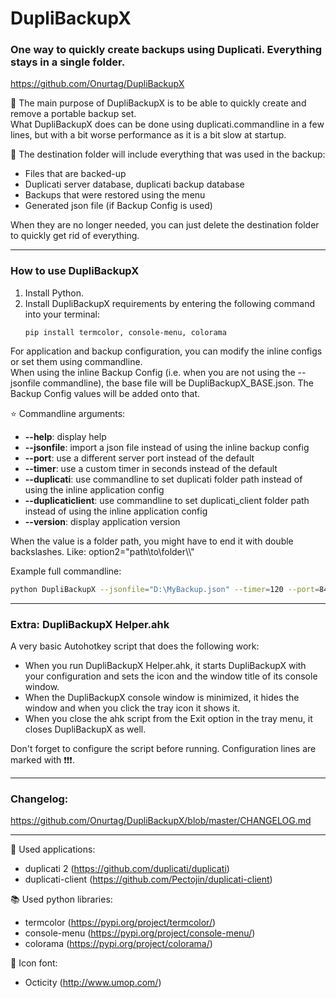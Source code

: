 # DupliBackupX
### One way to quickly create backups using Duplicati. Everything stays in a single folder.    
https://github.com/Onurtag/DupliBackupX

 📑 The main purpose of DupliBackupX is to be able to quickly create and remove a portable backup set.  
 What DupliBackupX does can be done using duplicati.commandline in a few lines, but with a bit worse performance as it is a bit slow at startup.  
  
 📂 The destination folder will include everything that was used in the backup:  
 - Files that are backed-up  
 - Duplicati server database, duplicati backup database  
 - Backups that were restored using the menu  
 - Generated json file (if Backup Config is used)  
  
 When they are no longer needed, you can just delete the destination folder to quickly get rid of everything.  
 ___  

### **How to use DupliBackupX**

 1. Install Python.  
 2. Install DupliBackupX requirements by entering the following command into your terminal:  
    ```
    pip install termcolor, console-menu, colorama
    ```

 For application and backup configuration, you can modify the inline configs or set them using commandline.  
 When using the inline Backup Config (i.e. when you are not using the --jsonfile commandline), the base file will be DupliBackupX_BASE.json. The Backup Config values will be added onto that.  

 ⭐ Commandline arguments:  
    
  - **--help**: display help
  - **--jsonfile**: import a json file instead of using the inline backup config
  - **--port**: use a different server port instead of the default
  - **--timer**: use a custom timer in seconds instead of the default
  - **--duplicati**: use commandline to set duplicati folder path instead of using the inline application config
  - **--duplicaticlient**: use commandline to set duplicati_client folder path instead of using the inline application config
  - **--version**: display application version

When the value is a folder path, you might have to end it with double backslashes. Like: option2=\"path\\to\\folder\\\\\"

Example full commandline:
```bash
python DupliBackupX --jsonfile="D:\MyBackup.json" --timer=120 --port=8408 --duplicati="C:\Program Files\Duplicati 2\\" --duplicaticlient="C:\Applications\duplicati_client\\"
```
___

### **Extra: DupliBackupX Helper.ahk**

A very basic Autohotkey script that does the following work:  
- When you run DupliBackupX Helper.ahk, it starts DupliBackupX with your configuration and sets the icon and the window title of its console window.
- When the DupliBackupX console window is minimized, it hides the window and when you click the tray icon it shows it.
- When you close the ahk script from the Exit option in the tray menu, it closes DupliBackupX as well.

Don't forget to configure the script before running. Configuration lines are marked with ❗❗❗.

___

### **Changelog:**
https://github.com/Onurtag/DupliBackupX/blob/master/CHANGELOG.md

___

 👟 Used applications:  
 - duplicati 2 (https://github.com/duplicati/duplicati)  
 - duplicati-client (https://github.com/Pectojin/duplicati-client)  
  
 📚 Used python libraries:  
 - termcolor (https://pypi.org/project/termcolor/)  
 - console-menu (https://pypi.org/project/console-menu/)  
 - colorama (https://pypi.org/project/colorama/)  
   
 🤖 Icon font:  
 - Octicity (http://www.umop.com/)